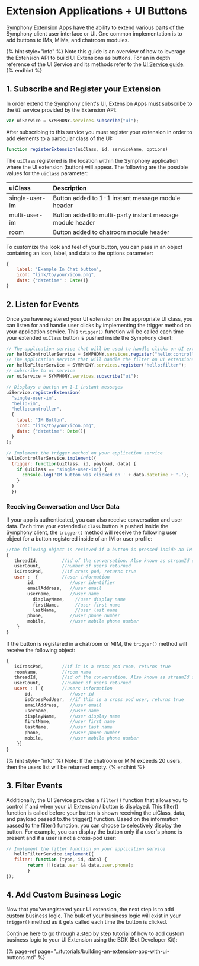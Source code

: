 # Extension Applications + UI Buttons

Symphony Extension Apps have the ability to extend various parts of the Symphony client user interface or UI. One common implementation is to add buttons to IMs, MIMs, and chatroom modules.

{% hint style="info" %}
Note this guide is an overview of how to leverage the Extension API to build UI Extensions as buttons. For an in depth reference of the UI Service and its methods refer to the [UI Service guide](../overview-of-extension-api/extension-api-services/ui-service/).
{% endhint %}

## 1.  Subscribe and Register your Extension

In order extend the Symphony client's UI, Extension Apps must subscribe to the `UI` service provided by the Extension API:

```javascript
var uiService = SYMPHONY.services.subscribe("ui");
```

After subscribing to this service you must register your extension in order to add elements to a particular class of the UI:

```javascript
function registerExtension(uiClass, id, serviceName, options)
```

The `uiClass` registered is the location within the Symphony application where the UI extension \(button\) will appear. The following are the possible values for the `uiClass` parameter:

| uiClass | Description |
| :--- | :--- |
| single-user-im | Button added to 1-1 instant message module header |
| multi-user-im | Button added to multi-party instant message module header |
| room | Button added to chatroom module header |

To customize the look and feel of your button, you can pass in an object containing an icon, label, and data to the options parameter:

```javascript
{
    label: 'Example In Chat button',
    icon: "link/to/your/icon.png",
    data: {"datetime" : Date()}
}
```

## 2.  Listen for Events

Once you have registered your UI extension on the appropriate UI class, you can listen for and handle user clicks by implementing the trigger method on your application service. This `trigger()` function will be called each time your extended `uiClass` button is pushed inside the Symphony client:

```javascript
// The application service that will be used to handle clicks on UI extensions
var helloControllerService = SYMPHONY.services.register("hello:controller");
// The application service that will handle the filter on UI extensions
var helloFilterService = SYMPHONY.services.register("hello:filter");
// subscribe to ui service
var uiService = SYMPHONY.services.subscribe("ui");

// Displays a button on 1-1 instant messages
uiService.registerExtension(
  "single-user-im", 
  "hello-im", 
  "hello:controller", 
  {
    label: "IM Button", 
    icon: "link/to/your/icon.png",
    data: {"datetime": Date()}
  }
);

// Implement the trigger method on your application service
helloControllerService.implement({
  trigger: function(uiClass, id, payload, data) {
    if (uiClass == "single-user-im") {
      console.log('IM button was clicked on ' + data.datetime + '.');
    }
  }
  })
```

### Receiving Conversation and User Data

If your app is authenticated, you can also receive conversation and user data. Each time your extended `uiClass` button is pushed inside the Symphony client, the `trigger()` method will receive the following user object for a button registered inside of an IM or user profile:

```javascript
//the following object is recieved if a button is pressed inside an IM or user profile
{
   threadId,         //id of the conversation. Also known as streamId or conversationId
   userCount,        //number of users returned
   isCrossPod,       //if cross pod, returns true
   user :  {         //user information
        id,             //user identifier
        emailAddress,   //user email
        username,       //user name
          displayName,    //user display name
          firstName,      //user first name
          lastName,       //user last name
        phone,          //user phone number
        mobile,         //user mobile phone number
    }
}
```

If the button is registered in a chatroom or MIM, the `trigger()` method will receive the following object:

```javascript
{
   isCrossPod,       //if it is a cross pod room, returns true
   roomName,         //room name
   threadId,         //id of the conversation. Also known as streamId or conversationId
   userCount,        //number of users returned
   users : [ {       //users information
       id,              //user id
       isCrossPodUser,  //if this is a cross pod user, returns true
       emailAddress,    //user email
       username,        //user name
       displayName,     //user display name
       firstName,       //user first name
       lastName,        //user last name
       phone,           //user phone number
       mobile,          //user mobile phone number
    }]
}
```

{% hint style="info" %}
Note: If the chatroom or MIM exceeds 20 users, then the users list will be returned empty.
{% endhint %}

## 3.  Filter Events

Additionally, the UI Service provides a `filter()` function that allows you to control if and when your UI Extension / button is displayed. This filter\(\) function is called before your button is shown receiving the uiClass, data, and payload passed to.the trigger\(\) function. Based on the information passed to the filter\(\) function, you can choose to selectively display the button. For example, you can display the button only if a user's phone is present and if a user is not a cross-pod user:

```javascript
// Implement the filter function on your application service
   helloFilterService.implement({
   filter: function (type, id, data) {
        return !!(data.user && data.user.phone);
        }
});
```

## 4.  Add Custom Business Logic

Now that you've registered your UI extension, the next step is to add custom business logic. The bulk of your business logic will exist in your `trigger()` method as it gets called each time the button is clicked.

Continue here to go through a.step by step tutorial of how to add custom business logic to your UI Extension using the BDK \(Bot Developer Kit\):

{% page-ref page="../tutorials/building-an-extension-app-with-ui-buttons.md" %}

